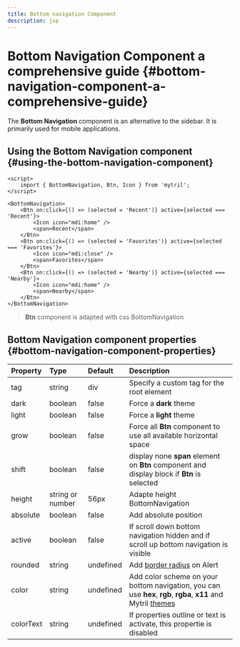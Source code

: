 ```yaml
---
title: Bottom navigation Component
description: jsp
---
```


# Bottom Navigation Component a comprehensive guide {#bottom-navigation-component-a-comprehensive-guide}

The **Bottom Navigation** component is an alternative to the sidebar. It is primarily used for mobile applications.

## Using the Bottom Navigation component {#using-the-bottom-navigation-component}

```svelte
<script>
	import { BottomNavigation, Btn, Icon } from 'mytril';
</script>

<BottomNavigation>
	<Btn on:click={() => (selected = 'Recent')} active={selected === 'Recent'}>
		<Icon icon="mdi:home" />
		<span>Recent</span>
	</Btn>
	<Btn on:click={() => (selected = 'Favorites')} active={selected === 'Favorites'}>
		<Icon icon="mdi:close" />
		<span>Favorites</span>
	</Btn>
	<Btn on:click={() => (selected = 'Nearby')} active={selected === 'Nearby'}>
		<Icon icon="mdi:home" />
		<span>Nearby</span>
	</Btn>
</BottomNavigation>
```

> **Btn** component is adapted with css BottomNavigation

## Bottom Navigation component properties {#bottom-navigation-component-properties}

| Property  | Type             | Default   | Description                                                                                                                                        |
| :-------- | :--------------- | :-------- | :------------------------------------------------------------------------------------------------------------------------------------------------- |
| tag       | string           | div       | Specify a custom tag for the root element                                                                                                          |
| dark      | boolean          | false     | Force a **dark** theme                                                                                                                             |
| light     | boolean          | false     | Force a **light** theme                                                                                                                            |
| grow      | boolean          | false     | Force all **Btn** component to use all available horizontal space                                                                                  |
| shift     | boolean          | false     | display none **span** element on **Btn** component and display block if **Btn** is selected                                                        |
| height    | string or number | 56px      | Adapte height BottomNavigation                                                                                                                     |
| absolute  | boolean          | false     | Add absolute position                                                                                                                              |
| active    | boolean          | false     | If scroll down bottom navigation hidden and if scroll up bottom navigation is visible                                                              |
| rounded   | string           | undefined | Add [border radius](/mytril/docs/styles/border-radius) on Alert                                                                                    |
| color     | string           | undefined | Add color scheme on your bottom navigation, you can use **hex**, **rgb**, **rgba**, **x11** and Mytril [themes](/mytril/docs/customization/themes) |
| colorText | string           | undefined | If properties outline or text is activate, this propertie is disabled                                                                              |
